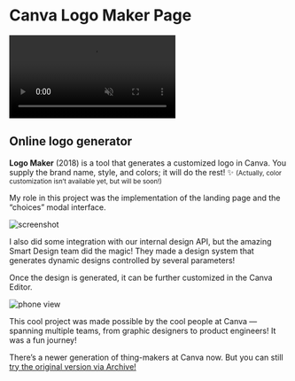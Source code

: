 <!--{
	"template": "work",
	"data": "projects_byid.canvalogomaker",
	"noindex": "true"
}-->

# Canva Logo Maker Page

<span class="bleed">
	<video muted autoplay loop>
		<source src="../video/canvalogomaker_2.mp4">
		<a href="../video/canvalogomaker_2.mp4">Video</a>
	</video>
</span>

## Online logo generator

**Logo Maker** (2018) is a tool that generates a customized logo in Canva. You supply the brand name, style, and colors; it will do the rest! ✨ <small>(Actually, color customization isn’t available yet, but will be soon!)</small>

My role in this project was the implementation of the landing page and the “choices” modal interface.

<span class="bleed">![screenshot](../img/canvalogomaker_3.jpg)</span>

I also did some integration with our internal design API, but the amazing Smart Design team did the magic! They made a design system that generates dynamic designs controlled by several parameters!

Once the design is generated, it can be further customized in the Canva Editor.

<span class="d3d"><span class="mockup-phone">![phone view](../img/canvalogomaker_1.jpg)
<span class="phone-body"></span>
</span></span>

This cool project was made possible by the cool people at Canva — spanning multiple teams, from graphic designers to product engineers! It was a fun journey!

There’s a newer generation of thing-makers at Canva now. But you can still [try the original version via Archive!](https://web.archive.org/web/20200817030753/https://about.canva.com/tools/logo-maker/)
